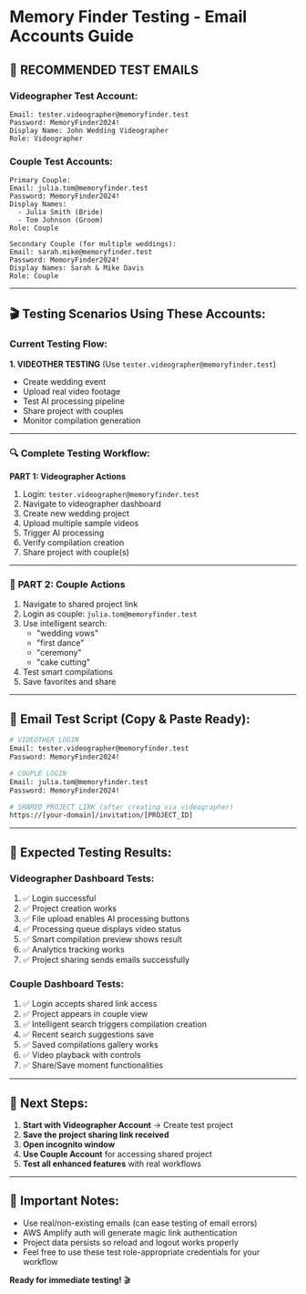 # Memory Finder Testing - Email Accounts Guide

## 🎯 **RECOMMENDED TEST EMAILS**

### **Videographer Test Account:**
```
Email: tester.videographer@memoryfinder.test  
Password: MemoryFinder2024!
Display Name: John Wedding Videographer
Role: Videographer
```

### **Couple Test Accounts:**
```
Primary Couple:
Email: julia.tom@memoryfinder.test
Password: MemoryFinder2024!
Display Names: 
  - Julia Smith (Bride)
  - Tom Johnson (Groom)
Role: Couple

Secondary Couple (for multiple weddings):
Email: sarah.mike@memoryfinder.test  
Password: MemoryFinder2024!
Display Names: Sarah & Mike Davis
Role: Couple
```

---

## 🎬 **Testing Scenarios Using These Accounts:**

### **Current Testing Flow:**

**1. VIDEOTHER TESTING** (Use `tester.videographer@memoryfinder.test`)
- Create wedding event
- Upload real video footage
- Test AI processing pipeline
- Share project with couples
- Monitor compilation generation

---

### 🔍 **Complete Testing Workflow:**

**PART 1: Videographer Actions**
1. Login: `tester.videographer@memoryfinder.test`
2. Navigate to videographer dashboard
3. Create new wedding project
4. Upload multiple sample videos
5. Trigger AI processing
6. Verify compilation creation
7. Share project with couple(s)

---

### 💑 **PART 2: Couple Actions**
1. Navigate to shared project link
2. Login as couple: `julia.tom@memoryfinder.test`
3. Use intelligent search:
   - "wedding vows"
   - "first dance"
   - "ceremony"
   - "cake cutting"
4. Test smart compilations
5. Save favorites and share

---

## 📧 **Email Test Script (Copy & Paste Ready):**

```bash
# VIDEOTHER LOGIN
Email: tester.videographer@memoryfinder.test
Password: MemoryFinder2024!

# COUPLE LOGIN
Email: julia.tom@memoryfinder.test  
Password: MemoryFinder2024!

# SHARED PROJECT LINK (after creating via videographer)
https://[your-domain]/invitation/[PROJECT_ID]
```

---

## 🧪 **Expected Testing Results:**

### **Videographer Dashboard Tests:**
1. ✅ Login successful
2. ✅ Project creation works
3. ✅ File upload enables AI processing buttons
4. ✅ Processing queue displays video status
5. ✅ Smart compilation preview shows result
6. ✅ Analytics tracking works
7. ✅ Project sharing sends emails successfully

### **Couple Dashboard Tests:**
1. ✅ Login accepts shared link access
2. ✅ Project appears in couple view
3. ✅ Intelligent search triggers compilation creation  
4. ✅ Recent search suggestions save
5. ✅ Saved compilations gallery works
6. ✅ Video playback with controls
7. ✅ Share/Save moment functionalities

---

## 🎯 **Next Steps:**
1. **Start with Videographer Account** → Create test project
2. **Save the project sharing link received** 
3. **Open incognito window**
4. **Use Couple Account** for accessing shared project
5. **Test all enhanced features** with real workflows

---

## 🚨 **Important Notes:**
- Use real/non-existing emails (can ease testing of email errors)
- AWS Amplify auth will generate magic link authentication  
- Project data persists so reload and logout works properly
- Feel free to use these test role-appropriate credentials for your workflow

**Ready for immediate testing!** 🎬

